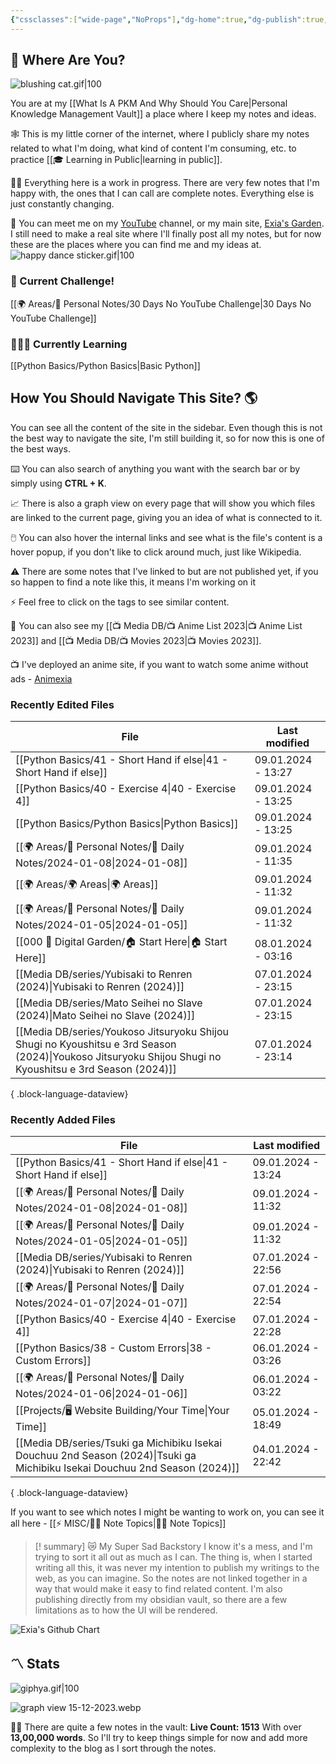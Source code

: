 ```yaml
---
{"cssclasses":["wide-page","NoProps"],"dg-home":true,"dg-publish":true,"permalink":"/000-digital-garden/start-here/","tags":["gardenEntry"],"dgPassFrontmatter":true,"noteIcon":"3","created":"2023-12-10T08:50:33.353+05:30","updated":"2024-01-08T03:16:58.006+05:30"}
---
```


## 🫨 Where Are You?

![blushing cat.gif|100](/img/user/Resources/%F0%9F%93%81%20Files/%F0%9F%93%B8Images/blushing%20cat.gif)

You are at my [[What Is A PKM And Why Should You Care\|Personal Knowledge Management Vault]] a place where I keep my notes and ideas.

🕸️ This is my little corner of the internet, where I publicly share my notes related to what I'm doing, what kind of content I'm consuming, etc. to practice [[🎓 Learning in Public\|learning in public]].

👷🏻 Everything here is a work in progress. There are very few notes that I'm happy with, the ones that I can call are complete notes. Everything else is just constantly changing.

📄 You can meet me on my [YouTube](https://youtube.com/@naamnahihai) channel, or my main site, [Exia's Garden](https://exiasgarden.pages.dev). I still need to make a real site where I'll finally post all my notes, but for now these are the places where you can find me and my ideas at.
![happy dance sticker.gif|100](/img/user/Resources/%F0%9F%93%81%20Files/%F0%9F%93%B8Images/happy%20dance%20sticker.gif)

### 🚀 Current Challenge!
[[🌍 Areas/📧 Personal Notes/30 Days No YouTube Challenge\|30 Days No YouTube Challenge]]
### 🧑🏻‍💻 Currently Learning
[[Python Basics/Python Basics\|Basic Python]]
## How You Should Navigate This Site? 🌎
You can see all the content of the site in the sidebar. Even though this is not the best way to navigate the site, I'm still building it, so for now this is one of the best ways.

⌨️ You can also search of anything you want with the search bar or by simply using **CTRL + K**.

📈 There is also a graph view on every page that will show you which files are linked to the current page, giving you an idea of what is connected to it.

🖱️ You can also hover the internal links and see what is the file's content is a hover popup, if you don't like to click around much, just like Wikipedia.

⚠️ There are some notes that I've linked to but are not published yet, if you so happen to find a note like this, it means I'm working on it

⚡ Feel free to click on the tags to see similar content.

🎥 You can also see my [[📺 Media DB/📺 Anime List 2023\|📺 Anime List 2023]] and [[📺 Media DB/📺 Movies 2023\|📺 Movies 2023]].

📺 I've deployed an anime site, if you want to watch some anime without ads - [Animexia](https://animexia.pages.dev/)
### Recently Edited Files
| File                                                                                                                                                        | Last modified      |
| ----------------------------------------------------------------------------------------------------------------------------------------------------------- | ------------------ |
| [[Python Basics/41 - Short Hand if else\|41 - Short Hand if else]]                                                                                       | 09.01.2024 - 13:27 |
| [[Python Basics/40 - Exercise 4\|40 - Exercise 4]]                                                                                                       | 09.01.2024 - 13:25 |
| [[Python Basics/Python Basics\|Python Basics]]                                                                                                           | 09.01.2024 - 13:25 |
| [[🌍 Areas/📧 Personal Notes/📓 Daily Notes/2024-01-08\|2024-01-08]]                                                                                     | 09.01.2024 - 11:35 |
| [[🌍 Areas/🌍 Areas\|🌍 Areas]]                                                                                                                          | 09.01.2024 - 11:32 |
| [[🌍 Areas/📧 Personal Notes/📓 Daily Notes/2024-01-05\|2024-01-05]]                                                                                     | 09.01.2024 - 11:32 |
| [[000 🏡 Digital Garden/🏠 Start Here\|🏠 Start Here]]                                                                                                   | 08.01.2024 - 03:16 |
| [[Media DB/series/Yubisaki to Renren (2024)\|Yubisaki to Renren (2024)]]                                                                                 | 07.01.2024 - 23:15 |
| [[Media DB/series/Mato Seihei no Slave (2024)\|Mato Seihei no Slave (2024)]]                                                                             | 07.01.2024 - 23:15 |
| [[Media DB/series/Youkoso Jitsuryoku Shijou Shugi no Kyoushitsu e 3rd Season (2024)\|Youkoso Jitsuryoku Shijou Shugi no Kyoushitsu e 3rd Season (2024)]] | 07.01.2024 - 23:14 |

{ .block-language-dataview}

### Recently Added Files
| File                                                                                                                            | Last modified      |
| ------------------------------------------------------------------------------------------------------------------------------- | ------------------ |
| [[Python Basics/41 - Short Hand if else\|41 - Short Hand if else]]                                                           | 09.01.2024 - 13:24 |
| [[🌍 Areas/📧 Personal Notes/📓 Daily Notes/2024-01-08\|2024-01-08]]                                                         | 09.01.2024 - 11:32 |
| [[🌍 Areas/📧 Personal Notes/📓 Daily Notes/2024-01-05\|2024-01-05]]                                                         | 09.01.2024 - 11:32 |
| [[Media DB/series/Yubisaki to Renren (2024)\|Yubisaki to Renren (2024)]]                                                     | 07.01.2024 - 22:56 |
| [[🌍 Areas/📧 Personal Notes/📓 Daily Notes/2024-01-07\|2024-01-07]]                                                         | 07.01.2024 - 22:54 |
| [[Python Basics/40 - Exercise 4\|40 - Exercise 4]]                                                                           | 07.01.2024 - 22:28 |
| [[Python Basics/38 - Custom Errors\|38 - Custom Errors]]                                                                     | 06.01.2024 - 03:26 |
| [[🌍 Areas/📧 Personal Notes/📓 Daily Notes/2024-01-06\|2024-01-06]]                                                         | 06.01.2024 - 03:22 |
| [[Projects/🖥 Website Building/Your Time\|Your Time]]                                                                        | 05.01.2024 - 18:49 |
| [[Media DB/series/Tsuki ga Michibiku Isekai Douchuu 2nd Season (2024)\|Tsuki ga Michibiku Isekai Douchuu 2nd Season (2024)]] | 04.01.2024 - 22:42 |

{ .block-language-dataview}

If you want to see which notes I might be wanting to work on, you can see it all here - [[⚡ MISC/✍🏻 Note Topics\|✍🏻 Note Topics]]

>[! summary]  😿 My Super Sad Backstory
> I know it's a mess, and I'm trying to sort it all out as much as I can.
The thing is, when I started writing all this, it was never my intention to publish my writings to the web, as you can imagine.
So the notes are not linked together in a way that would make it easy to find related content.
I'm also publishing directly from my obsidian vault, so there are a few limitations as to how the UI will be rendered.

<img src="https://ghchart.rshah.org/FF0000/ooexiaoo" alt="Exia's Github Chart" />

## 〽️ Stats
![giphya.gif|100](/img/user/Resources/%F0%9F%93%81%20Files/%F0%9F%93%B8Images/giphya.gif)

![graph view 15-12-2023.webp](/img/user/Resources/%F0%9F%93%81%20Files/%F0%9F%93%B8Images/graph%20view%2015-12-2023.webp)

😵‍💫 There are quite a few notes in the vault:
**Live Count: 1513** With over **13,00,000 words**.
So I'll try to keep things simple for now and add more complexity to the blog as I sort through the notes.